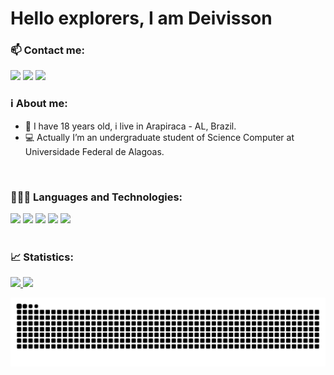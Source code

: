 <h1>Hello explorers, I am Deivisson</h1>


<div>
    <h3>📫 Contact me:</h3>
	    <a href="https://www.instagram.com/deivisson.dev/" target="_blank"><img src="https://img.shields.io/badge/-Instagram-%23E4405F?style=for-the-badge&logo=instagram&logoColor=white" target="_blank"></a>
	    <a href = "mailto:deivisson.profissional@gmail.com"><img src="https://img.shields.io/badge/Gmail-D14836?style=for-the-badge&logo=gmail&logoColor=white" target="_blank"></a>
	    <a href="https://linkedin.com/in/deivisson-rocha741" target="_blank"><img src="https://img.shields.io/badge/-LinkedIn-%230077B5?style=for-the-badge&logo=linkedin&logoColor=white" target="_blank"></a>
</div>
<h3>ℹ️ About me:</h3>
<div>
	<ul>
		<li> 👤 I have 18 years old, i live in Arapiraca - AL, Brazil.</li>
		<li> 💻 Actually I’m an undergraduate student of Science Computer at Universidade Federal de Alagoas.</li>
	</ul>
</div>
</br>

<h3>👨🏽‍💻 Languages and Technologies:</h3>
<div>
	 <img src="https://img.shields.io/badge/HTML5-E34F26?style=for-the-badge&logo=html5&logoColor=white">
	 <img src="https://img.shields.io/badge/CSS3-1572B6?style=for-the-badge&logo=css3&logoColor=white">
	 <img src="https://img.shields.io/badge/JavaScript-F7DF1E?style=for-the-badge&logo=javascript&logoColor=black">
	 <img src="https://img.shields.io/badge/Node.js-43853D?style=for-the-badge&logo=node.js&logoColor=white">
	 <img src="https://img.shields.io/badge/Git-E34F26?style=for-the-badge&logo=git&logoColor=white">
</div>
</br>
<h3>📈 Statistics:</h3>
<div>
<div>
 <a href="https://github.com/marcovicar">
 <img height="180em" src="https://github-readme-stats.vercel.app/api?username=Deivisson-dev&show_icons=true&theme=aura&include_all_commits=true&count_private=true"/>
 <img height="180em" src="https://github-readme-stats.vercel.app/api/top-langs/?username=Deivisson-dev&layout=compact&langs_count=7&theme=aura"/>
</div>
</div>
	
![Snake animation](https://github.com/Deivisson-dev/Deivisson-dev/blob/output/github-contribution-grid-snake.svg)
